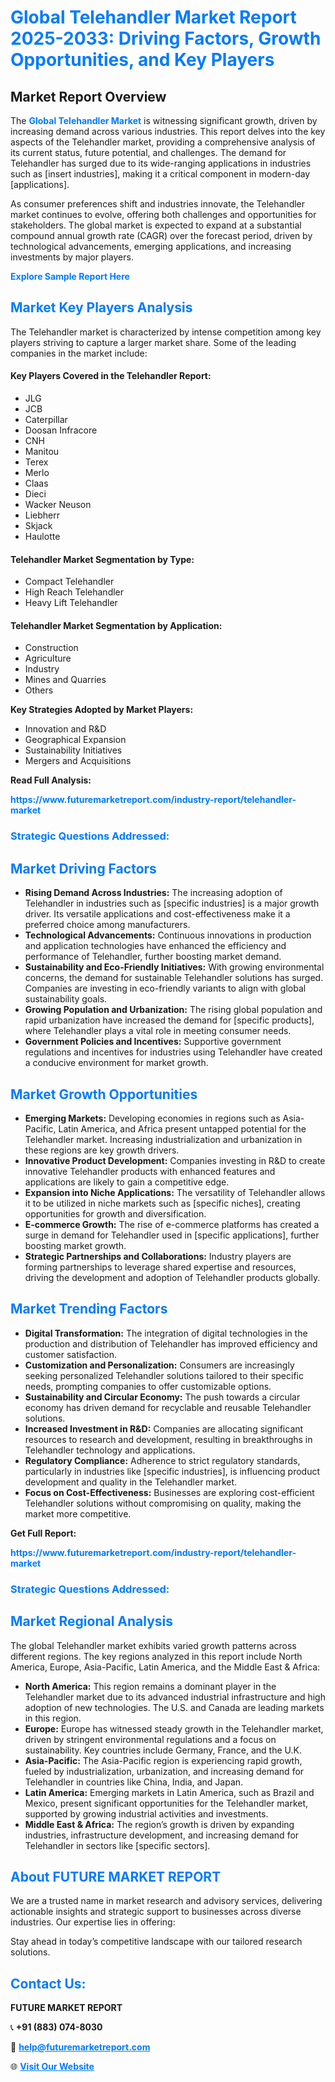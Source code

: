 <h1 style="color: #007BFF;">Global Telehandler Market Report 2025-2033: Driving Factors, Growth Opportunities, and Key Players</h1>

<section id="overview">
<h2>Market Report Overview</h2>
<p>The <a href="https://www.futuremarketreport.com/industry-report/telehandler-market" style="color: #007BFF; text-decoration: none;"><strong>Global Telehandler Market</strong></a> is witnessing significant growth, driven by increasing demand across various industries. This report delves into the key aspects of the Telehandler market, providing a comprehensive analysis of its current status, future potential, and challenges. The demand for Telehandler has surged due to its wide-ranging applications in industries such as [insert industries], making it a critical component in modern-day [applications].</p>
<p>As consumer preferences shift and industries innovate, the Telehandler market continues to evolve, offering both challenges and opportunities for stakeholders. The global market is expected to expand at a substantial compound annual growth rate (CAGR) over the forecast period, driven by technological advancements, emerging applications, and increasing investments by major players.</p>
</section>

<section id="overview">
<p><a href="https://www.futuremarketreport.com/request-sample/reportId=60730" style="color: #007BFF; text-decoration: none;"><strong>Explore Sample Report Here</strong></a></p>
</section>

<section id="key-players">
<h2 style="color: #007BFF;">Market Key Players Analysis</h2>
<p>The Telehandler market is characterized by intense competition among key players striving to capture a larger market share. Some of the leading companies in the market include:</p>
<h4>Key Players Covered in the Telehandler Report:</h4>
<ul><li>JLG</li><li>JCB</li><li>Caterpillar</li><li>Doosan Infracore</li><li>CNH</li><li>Manitou</li><li>Terex</li><li>Merlo</li><li>Claas</li><li>Dieci</li><li>Wacker Neuson</li><li>Liebherr</li><li>Skjack</li><li>Haulotte</li></ul>
<h4>Telehandler Market Segmentation by Type:</h4>
<ul><li>Compact Telehandler</li><li>High Reach Telehandler</li><li>Heavy Lift Telehandler</li></ul>

<h4>Telehandler Market Segmentation by Application:</h4>
<ul><li>Construction</li><li>Agriculture</li><li>Industry</li><li>Mines and Quarries</li><li>Others</li></ul>
<p><strong>Key Strategies Adopted by Market Players:</strong></p>
<ul>
<li>Innovation and R&D</li>
<li>Geographical Expansion</li>
<li>Sustainability Initiatives</li>
<li>Mergers and Acquisitions</li>
</ul>
</section>

<section>
<p><strong>Read Full Analysis: </strong></p><a href="https://www.futuremarketreport.com/industry-report/telehandler-market" style="color: #007BFF; text-decoration: none;"><strong>https://www.futuremarketreport.com/industry-report/telehandler-market</strong></a>
<h3 style="color: #007BFF;">Strategic Questions Addressed:</h3>
</section>

<section id="driving-factors">
<h2 style="color: #007BFF;">Market Driving Factors</h2>
<ul>
<li><strong>Rising Demand Across Industries:</strong> The increasing adoption of Telehandler in industries such as [specific industries] is a major growth driver. Its versatile applications and cost-effectiveness make it a preferred choice among manufacturers.</li>
<li><strong>Technological Advancements:</strong> Continuous innovations in production and application technologies have enhanced the efficiency and performance of Telehandler, further boosting market demand.</li>
<li><strong>Sustainability and Eco-Friendly Initiatives:</strong> With growing environmental concerns, the demand for sustainable Telehandler solutions has surged. Companies are investing in eco-friendly variants to align with global sustainability goals.</li>
<li><strong>Growing Population and Urbanization:</strong> The rising global population and rapid urbanization have increased the demand for [specific products], where Telehandler plays a vital role in meeting consumer needs.</li>
<li><strong>Government Policies and Incentives:</strong> Supportive government regulations and incentives for industries using Telehandler have created a conducive environment for market growth.</li>
</ul>
</section>

<section id="growth-opportunities">
<h2 style="color: #007BFF;">Market Growth Opportunities</h2>
<ul>
<li><strong>Emerging Markets:</strong> Developing economies in regions such as Asia-Pacific, Latin America, and Africa present untapped potential for the Telehandler market. Increasing industrialization and urbanization in these regions are key growth drivers.</li>
<li><strong>Innovative Product Development:</strong> Companies investing in R&D to create innovative Telehandler products with enhanced features and applications are likely to gain a competitive edge.</li>
<li><strong>Expansion into Niche Applications:</strong> The versatility of Telehandler allows it to be utilized in niche markets such as [specific niches], creating opportunities for growth and diversification.</li>
<li><strong>E-commerce Growth:</strong> The rise of e-commerce platforms has created a surge in demand for Telehandler used in [specific applications], further boosting market growth.</li>
<li><strong>Strategic Partnerships and Collaborations:</strong> Industry players are forming partnerships to leverage shared expertise and resources, driving the development and adoption of Telehandler products globally.</li>
</ul>
</section>

<section id="trending-factors">
<h2 style="color: #007BFF;">Market Trending Factors</h2>
<ul>
<li><strong>Digital Transformation:</strong> The integration of digital technologies in the production and distribution of Telehandler has improved efficiency and customer satisfaction.</li>
<li><strong>Customization and Personalization:</strong> Consumers are increasingly seeking personalized Telehandler solutions tailored to their specific needs, prompting companies to offer customizable options.</li>
<li><strong>Sustainability and Circular Economy:</strong> The push towards a circular economy has driven demand for recyclable and reusable Telehandler solutions.</li>
<li><strong>Increased Investment in R&D:</strong> Companies are allocating significant resources to research and development, resulting in breakthroughs in Telehandler technology and applications.</li>
<li><strong>Regulatory Compliance:</strong> Adherence to strict regulatory standards, particularly in industries like [specific industries], is influencing product development and quality in the Telehandler market.</li>
<li><strong>Focus on Cost-Effectiveness:</strong> Businesses are exploring cost-efficient Telehandler solutions without compromising on quality, making the market more competitive.</li>
</ul>
</section>

<section>
<p><strong>Get Full Report: </strong></p><a href="https://www.futuremarketreport.com/industry-report/telehandler-market" style="color: #007BFF; text-decoration: none;"><strong>https://www.futuremarketreport.com/industry-report/telehandler-market</strong></a>
<h3 style="color: #007BFF;">Strategic Questions Addressed:</h3>
</section>


<section id="regional-analysis">
<h2 style="color: #007BFF;">Market Regional Analysis</h2>
<p>The global Telehandler market exhibits varied growth patterns across different regions. The key regions analyzed in this report include North America, Europe, Asia-Pacific, Latin America, and the Middle East & Africa:</p>
<ul>
<li><strong>North America:</strong> This region remains a dominant player in the Telehandler market due to its advanced industrial infrastructure and high adoption of new technologies. The U.S. and Canada are leading markets in this region.</li>
<li><strong>Europe:</strong> Europe has witnessed steady growth in the Telehandler market, driven by stringent environmental regulations and a focus on sustainability. Key countries include Germany, France, and the U.K.</li>
<li><strong>Asia-Pacific:</strong> The Asia-Pacific region is experiencing rapid growth, fueled by industrialization, urbanization, and increasing demand for Telehandler in countries like China, India, and Japan.</li>
<li><strong>Latin America:</strong> Emerging markets in Latin America, such as Brazil and Mexico, present significant opportunities for the Telehandler market, supported by growing industrial activities and investments.</li>
<li><strong>Middle East & Africa:</strong> The region’s growth is driven by expanding industries, infrastructure development, and increasing demand for Telehandler in sectors like [specific sectors].</li>
</ul>
</section>

<footer>
<h2 style="color: #007BFF;">About FUTURE MARKET REPORT</h2>
<p>We are a trusted name in market research and advisory services, delivering actionable insights and strategic support to businesses across diverse industries. Our expertise lies in offering:</p>

<p>Stay ahead in today’s competitive landscape with our tailored research solutions.</p>

<h2 style="color: #007BFF;">Contact Us:</h2>
<p><strong>FUTURE MARKET REPORT</strong></p>
<p>📞 <strong>+91 (883) 074-8030</strong></p>
<p>📧 <strong><a href="mailto:help@futuremarketreport.com" style="color: #007BFF;">help@futuremarketreport.com</a></strong></p>
<p>🌐 <strong><a href="https://www.futuremarketreport.com/" style="color: #007BFF;">Visit Our Website</a></strong></p>
</footer>